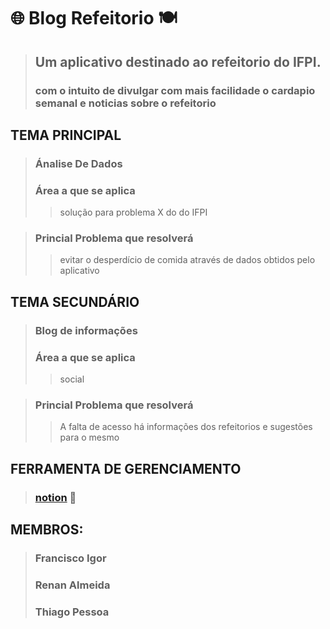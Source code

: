 # 🌐️ Blog Refeitorio 🍽️
> ## Um aplicativo destinado ao refeitorio do IFPI.
> ### com o intuito de divulgar com mais facilidade o cardapio semanal e noticias sobre o refeitorio

## TEMA PRINCIPAL
> ### Ánalise De Dados
> ### Área a que se aplica
> > solução para problema X do do IFPI

> ### Princial Problema que resolverá
> > evitar o desperdício de comida através de dados obtidos pelo aplicativo

## TEMA SECUNDÁRIO
> ### Blog de informações
> ### Área a que se aplica 
> > social

> ### Princial Problema que resolverá
> > A falta de acesso há informações dos refeitorios e sugestões para o mesmo 

## FERRAMENTA DE GERENCIAMENTO
> ### [notion](https://notion.so) 📒️

## MEMBROS:
> ### Francisco Igor
> ### Renan Almeida
> ### Thiago Pessoa